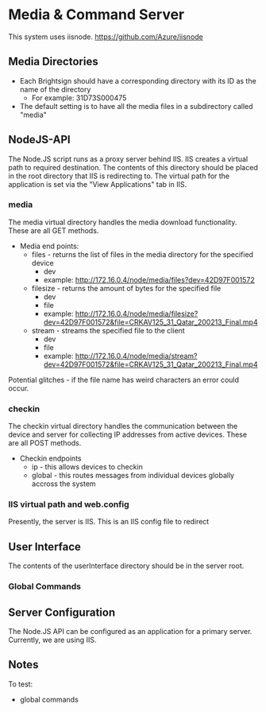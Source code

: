 # Media & Command Server

This system uses iisnode. https://github.com/Azure/iisnode

## Media Directories

* Each Brightsign should have a corresponding directory with its ID as the name of the directory
	* For example: 31D73S000475
* The default setting is to have all the media files in a subdirectory called "media"

## NodeJS-API

The Node.JS script runs as a proxy server behind IIS. IIS creates a virtual path to required destination. The contents of this directory should be placed in the root directory that IIS is redirecting to. The virtual path for the application is set via the "View Applications" tab in IIS.

### media

The media virtual directory handles the media download functionality. These are all GET methods.

* Media end points:
	* files - returns the list of files in the media directory for the specified device
		* dev
		* example: http://172.16.0.4/node/media/files?dev=42D97F001572
	* filesize - returns the amount of bytes for the specified file
		* dev
		* file
		* example: http://172.16.0.4/node/media/filesize?dev=42D97F001572&file=CRKAV125_31_Qatar_200213_Final.mp4
	* stream - streams the specified file to the client
		* dev
		* file
		* example: http://172.16.0.4/node/media/stream?dev=42D97F001572&file=CRKAV125_31_Qatar_200213_Final.mp4

Potential glitches - if the file name has weird characters an error could occur.

### checkin

The checkin virtual directory handles the communication between the device and server for collecting IP addresses from active devices. These are all POST methods.

* Checkin endpoints
	* ip - this allows devices to checkin
	* global - this routes messages from individual devices globally accross the system

### IIS virtual path and web.config

Presently, the server is IIS. This is an IIS config file to redirect 

## User Interface

The contents of the userInterface directory should be in the server root.

### Global Commands

## Server Configuration

The Node.JS API can be configured as an application for a primary server. Currently, we are using IIS.

## Notes

To test:
* global commands